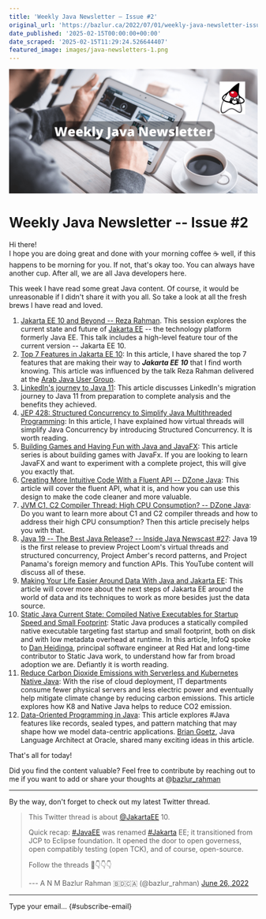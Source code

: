 ```yaml
---
title: 'Weekly Java Newsletter – Issue #2'
original_url: 'https://bazlur.ca/2022/07/01/weekly-java-newsletter-issue-2/'
date_published: '2025-02-15T00:00:00+00:00'
date_scraped: '2025-02-15T11:29:24.526644407'
featured_image: images/java-newsletters-1.png
---
```


![](images/java-newsletters-1.png)

Weekly Java Newsletter -- Issue #2
==================================

Hi there!  
I hope you are doing great and done with your morning coffee ☕ well, if this happens to be morning for you. If not, that's okay too. You can always have another cup. After all, we are all Java developers here.

This week I have read some great Java content. Of course, it would be unreasonable if I didn't share it with you all. So take a look at all the fresh brews I have read and loved.

1. [Jakarta EE 10 and Beyond -- Reza Rahman](https://www.youtube.com/watch?v=-ZE6CoH3uWQ). This session explores the current state and future of [Jakarta EE](https://jakarta.ee/) -- the technology platform formerly Java EE. This talk includes a high-level feature tour of the current version -- Jakarta EE 10.
2. [Top 7 Features in Jakarta EE 10](/2022/06/28/top-7-features-in-jakarta-ee-10/): In this article, I have shared the top 7 features that are making their way to ***Jakarta EE*** ***10*** that I find worth knowing. This article was influenced by the talk Reza Rahman delivered at the [Arab Java User Group](https://www.meetup.com/arab-java-user-group/).
3. [LinkedIn's journey to Java 11](https://engineering.linkedin.com/blog/2022/linkedin-s-journey-to-java-11): This article discusses LinkedIn's migration journey to Java 11 from preparation to complete analysis and the benefits they achieved.
4. [JEP 428: Structured Concurrency to Simplify Java Multithreaded Programming](https://www.infoq.com/news/2022/06/java-structured-concurrency/): In this article, I have explained how virtual threads will simplify Java Concurrency by introducing Structured Concurrency. It is worth reading.
5. [Building Games and Having Fun with Java and JavaFX](https://foojay.io/today/wordish-with-javafx-part-1/): This article series is about building games with JavaFx. If you are looking to learn JavaFX and want to experiment with a complete project, this will give you exactly that.
6. [Creating More Intuitive Code With a Fluent API -- DZone Java](https://dzone.com/articles/java-fluent-api): This article will cover the fluent API, what it is, and how you can use this design to make the code cleaner and more valuable.
7. [JVM C1, C2 Compiler Thread: High CPU Consumption? -- DZone Java](https://dzone.com/articles/jvm-c1-c2-compiler-thread-high-cpu-consumption): Do you want to learn more about C1 and C2 compiler threads and how to address their high CPU consumption? Then this article precisely helps you with that.
8. [Java 19 -- The Best Java Release? -- Inside Java Newscast #27](https://www.youtube.com/watch?v=UG9nViGZCEw): Java 19 is the first release to preview Project Loom's virtual threads and structured concurrency, Project Amber's record patterns, and Project Panama's foreign memory and function APIs. This YouTube content will discuss all of these.
9. [Making Your Life Easier Around Data With Java and Jakarta EE](https://dzone.com/articles/jakarta-nosql-1-0-b4): This article will cover more about the next steps of Jakarta EE around the world of data and its techniques to work as more besides just the data source.
10. [Static Java Current State: Compiled Native Executables for Startup Speed and Small Footprint](https://www.infoq.com/news/2022/05/static-java-state-2022/): Static Java produces a statically compiled native executable targeting fast startup and small footprint, both on disk and with low metadata overhead at runtime. In this article, InfoQ spoke to [Dan Heidinga](https://www.linkedin.com/in/dan-heidinga/), principal software engineer at Red Hat and long-time contributor to Static Java work, to understand how far from broad adoption we are. Defiantly it is worth reading.
11. [Reduce Carbon Dioxide Emissions with Serverless and Kubernetes Native Java](https://www.infoq.com/articles/reduce-CO2-with-serveless/): With the rise of cloud deployment, IT departments consume fewer physical servers and less electric power and eventually help mitigate climate change by reducing carbon emissions. This article explores how K8 and Native Java helps to reduce CO2 emission.
12. [Data-Oriented Programming in Java](https://www.infoq.com/articles/data-oriented-programming-java/?utm_campaign=Weekly%20Java%20newsletter%20of%20A%20N%20M%20Bazlur%20Rahman&utm_medium=email&utm_source=Revue%20newsletter): This article explores #Java features like records, sealed types, and pattern matching that may shape how we model data-centric applications. [Brian Goetz](https://www.linkedin.com/in/briangoetz/?utm_campaign=Weekly%20Java%20newsletter%20of%20A%20N%20M%20Bazlur%20Rahman&utm_medium=email&utm_source=Revue%20newsletter), Java Language Architect at Oracle, shared many exciting ideas in this article.

That's all for today!

Did you find the content valuable? Feel free to contribute by reaching out to me if you want to add or share your thoughts at @[bazlur_rahman](https://twitter.com/bazlur_rahman)

*** ** * ** ***

By the way, don't forget to check out my latest Twitter thread.
> This Twitter thread is about [@JakartaEE](https://twitter.com/JakartaEE?ref_src=twsrc%5Etfw) 10.
>
> Quick recap: [#JavaEE](https://twitter.com/hashtag/JavaEE?src=hash&ref_src=twsrc%5Etfw) was renamed [#Jakarta](https://twitter.com/hashtag/Jakarta?src=hash&ref_src=twsrc%5Etfw) EE; it transitioned from JCP to Eclipse foundation. It opened the door to open governess, open compatibly testing (open TCK), and of course, open-source.
>
> Follow the threads 🧵👇👇👇
>
> --- A N M Bazlur Rahman 🇧🇩🇨🇦 (@bazlur_rahman) [June 26, 2022](https://twitter.com/bazlur_rahman/status/1541003877054545921?ref_src=twsrc%5Etfw)

*** ** * ** ***

Type your email... {#subscribe-email}
